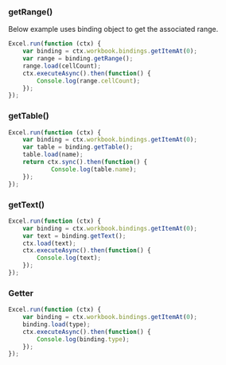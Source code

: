 
### getRange()
Below example uses binding object to get the associated range.

```js
Excel.run(function (ctx) { 
	var binding = ctx.workbook.bindings.getItemAt(0);
	var range = binding.getRange();
	range.load(cellCount);
	ctx.executeAsync().then(function() {
		Console.log(range.cellCount);
	});
});
```

### getTable()
```js
Excel.run(function (ctx) { 
	var binding = ctx.workbook.bindings.getItemAt(0);
	var table = binding.getTable();
	table.load(name);
	return ctx.sync().then(function() {
			Console.log(table.name);
	});
});
```

### getText()

```js
Excel.run(function (ctx) { 
	var binding = ctx.workbook.bindings.getItemAt(0);
	var text = binding.getText();
	ctx.load(text);
	ctx.executeAsync().then(function() {
		Console.log(text);
	});
});
```

### Getter 

```js
Excel.run(function (ctx) { 
	var binding = ctx.workbook.bindings.getItemAt(0);
	binding.load(type);
	ctx.executeAsync().then(function() {
		Console.log(binding.type);
	});
});
```